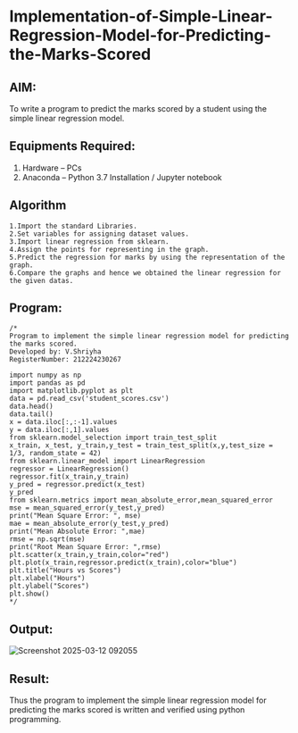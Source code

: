 # Implementation-of-Simple-Linear-Regression-Model-for-Predicting-the-Marks-Scored

## AIM:
To write a program to predict the marks scored by a student using the simple linear regression model.

## Equipments Required:
1. Hardware – PCs
2. Anaconda – Python 3.7 Installation / Jupyter notebook

## Algorithm
```
1.Import the standard Libraries.
2.Set variables for assigning dataset values.
3.Import linear regression from sklearn.
4.Assign the points for representing in the graph.
5.Predict the regression for marks by using the representation of the graph.
6.Compare the graphs and hence we obtained the linear regression for the given datas. 
```
## Program:
```
/*
Program to implement the simple linear regression model for predicting the marks scored.
Developed by: V.Shriyha
RegisterNumber: 212224230267

import numpy as np
import pandas as pd
import matplotlib.pyplot as plt
data = pd.read_csv('student_scores.csv')
data.head()
data.tail()
x = data.iloc[:,:-1].values
y = data.iloc[:,1].values
from sklearn.model_selection import train_test_split
x_train, x_test, y_train,y_test = train_test_split(x,y,test_size = 1/3, random_state = 42)
from sklearn.linear_model import LinearRegression
regressor = LinearRegression()
regressor.fit(x_train,y_train)
y_pred = regressor.predict(x_test)
y_pred
from sklearn.metrics import mean_absolute_error,mean_squared_error
mse = mean_squared_error(y_test,y_pred)
print("Mean Square Error: ", mse)
mae = mean_absolute_error(y_test,y_pred)
print("Mean Absolute Error: ",mae)
rmse = np.sqrt(mse)
print("Root Mean Square Error: ",rmse)
plt.scatter(x_train,y_train,color="red")
plt.plot(x_train,regressor.predict(x_train),color="blue")
plt.title("Hours vs Scores")
plt.xlabel("Hours")
plt.ylabel("Scores")
plt.show()
*/
```

## Output:

![Screenshot 2025-03-12 092055](https://github.com/user-attachments/assets/50994171-f019-4b32-8875-13979f67c364)

## Result:
Thus the program to implement the simple linear regression model for predicting the marks scored is written and verified using python programming.
